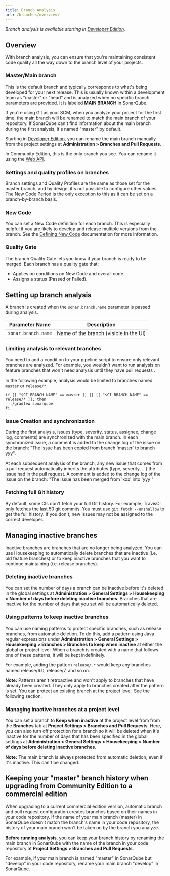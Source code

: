 ```yaml
---
title: Branch Analysis
url: /branches/overview/
---
```


_Branch analysis is available starting in [Developer Edition](https://redirect.sonarsource.com/editions/developer.html)._

## Overview

With branch analysis, you can ensure that you're maintaining consistent code quality all the way down to the branch level of your projects. 

### Master/Main branch

This is the default branch and typically corresponds to what's being developed for your next release. This is usually known within a development team as "master" or "head" and is analyzed when no specific branch parameters are provided. It is labeled **MAIN BRANCH** in SonarQube.

If you're using Git as your SCM, when you analyze your project for the first time, the main branch will be renamed to match the main branch of your repository. If SonarQube can't find information about the main branch during the first analysis, it's named "master" by default.

Starting in [Developer Edition](https://redirect.sonarsource.com/editions/developer.html), you can rename the main branch manually from the project settings at **Administration > Branches and Pull Requests**. 

In Community Edition, this is the only branch you see. You can rename it using the [Web API](/extend/web-api/).

### Settings and quality profiles on branches

Branch settings and Quality Profiles are the same as those set for the master branch, and by design, it's not possible to configure other values. The New Code Period is the only exception to this as it can be set on a branch-by-branch basis. 

### New Code

You can set a New Code definition for each branch. This is especially helpful if you are likely to develop and release multiple versions from the branch. See the [Defining New Code](/project-administration/new-code-period/) documentation for more information.

### Quality Gate

The branch Quality Gate lets you know if your branch is ready to be merged. Each branch has a quality gate that:

* Applies on conditions on New Code and overall code.
* Assigns a status (Passed or Failed).

## Setting up branch analysis

A branch is created when the `sonar.branch.name` parameter is passed during analysis.

| Parameter Name        | Description |
| --------------------- | ------------------------------------------------- |
| `sonar.branch.name`   | Name of the branch (visible in the UI)

### Limiting analysis to relevant branches  

You need to add a condition to your pipeline script to ensure only relevant branches are analyzed. For example, you wouldn't want to run analysis on feature branches that won't need analysis until they have pull requests . 

In the following example, analysis would be limited to branches named `master` or `release/*`.

```
if [[ "$CI_BRANCH_NAME" == master ]] || [[ "$CI_BRANCH_NAME" == release/* ]]; then
  ./gradlew sonarqube
fi
``` 

### Issue Creation and synchronization

During the first analysis, issues (type, severity, status, assignee, change log, comments) are synchronized with the main branch. In each synchronized issue, a comment is added to the change log of the issue on the branch: "The issue has been copied from branch 'master' to branch yyy".

At each subsequent analysis of the branch, any new issue that comes from a pull request automatically inherits the attributes (type, severity, ...) the issue had in the pull request. A comment is added to the change log of the issue on the branch: "The issue has been merged from 'xxx' into 'yyy'"

### Fetching full Git history

By default, some CIs don't fetch your full Git history. For example, TravisCI only fetches the last 50 git commits. You must use `git fetch --unshallow` to get the full history. If you don't, new issues may not be assigned to the correct developer.

## Managing inactive branches
Inactive branches are branches that are no longer being analyzed. You can use Housekeeping to automatically delete branches that are inactive (i.e. old feature branches) or to keep inactive branches that you want to continue maintaining (i.e. release branches). 

### Deleting inactive branches

You can set the number of days a branch can be inactive before it's deleted in the global settings at **Administration > General Settings > Housekeeping > Number of days before deleting inactive branches**. Branches that are inactive for the number of days that you set will be automatically deleted.

### Using patterns to keep inactive branches

You can use naming patterns to protect specific branches, such as release branches, from automatic deletion. To do this, add a pattern using Java regular expressions under **Administration > General Settings > Housekeeping > Branches > Branches to keep when inactive** at either the global or project level. When a branch is created with a name that follows one of these patterns, it will be kept indefinitely. 

For example, adding the pattern `release/.*` would keep any branches named release/6.0, release/7, and so on.

**Note:** Patterns aren't retroactive and won't apply to branches that have already been created. They only apply to branches created after the pattern is set. You can protect an existing branch at the project level. See the following section.

### Managing inactive branches at a project level

You can set a branch to **Keep when inactive** at the project level from from the **Branches** tab at **Project Settings > Branches and Pull Requests**. Here, you can also turn off protection for a branch so it will be deleted when it's inactive for the number of days that has been specified in the global settings at **Administration > General Settings > Housekeeping > Number of days before deleting inactive branches**. 

**Note:** The main branch is always protected from automatic deletion, even if it's inactive. This can't be changed.

## Keeping your "master" branch history when upgrading from Community Edition to a commercial edition

When upgrading to a current commercial edition version, automatic branch and pull request configuration creates branches based on their names in your code repository. If the name of your main branch (master) in SonarQube doesn't match the branch's name in your code repository, the history of your main branch won't be taken on by the branch you analyze. 

**Before running analysis**, you can keep your branch history by renaming the main branch in SonarQube with the name of the branch in your code repository at **Project Settings > Branches and Pull Requests**. 

For example, if your main branch is named "master" in SonarQube but "develop" in your code repository, rename your main branch "develop" in SonarQube.
